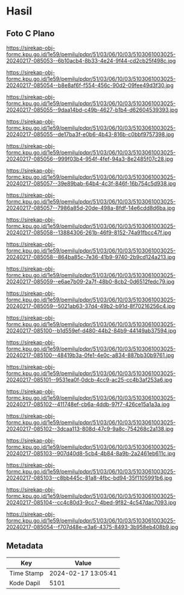 # Hasil

## Foto C Plano

https://sirekap-obj-formc.kpu.go.id/1e59/pemilu/pdpr/51/03/06/10/03/5103061003025-20240217-085053--6b10acb4-8b33-4e24-9f44-cd2cb25f498c.jpg

https://sirekap-obj-formc.kpu.go.id/1e59/pemilu/pdpr/51/03/06/10/03/5103061003025-20240217-085054--b8e8af6f-f554-456c-90d2-09fee49d3f30.jpg

https://sirekap-obj-formc.kpu.go.id/1e59/pemilu/pdpr/51/03/06/10/03/5103061003025-20240217-085055--9daa14bd-c49b-4627-b1b4-d62604539393.jpg

https://sirekap-obj-formc.kpu.go.id/1e59/pemilu/pdpr/51/03/06/10/03/5103061003025-20240217-085055--de17ba3f-e0b6-4b43-816b-c0bbf9757398.jpg

https://sirekap-obj-formc.kpu.go.id/1e59/pemilu/pdpr/51/03/06/10/03/5103061003025-20240217-085056--999f03b4-954f-4fef-94a3-8e2485f07c28.jpg

https://sirekap-obj-formc.kpu.go.id/1e59/pemilu/pdpr/51/03/06/10/03/5103061003025-20240217-085057--39e89bab-64b4-4c3f-846f-16b754c5d938.jpg

https://sirekap-obj-formc.kpu.go.id/1e59/pemilu/pdpr/51/03/06/10/03/5103061003025-20240217-085057--7986a85d-20de-498a-8fdf-14e6cdd8d6ba.jpg

https://sirekap-obj-formc.kpu.go.id/1e59/pemilu/pdpr/51/03/06/10/03/5103061003025-20240217-085058--13884306-261b-46f9-8152-74a91fbcc47f.jpg

https://sirekap-obj-formc.kpu.go.id/1e59/pemilu/pdpr/51/03/06/10/03/5103061003025-20240217-085058--864ba85c-7e36-41b9-9740-2b9cd124a213.jpg

https://sirekap-obj-formc.kpu.go.id/1e59/pemilu/pdpr/51/03/06/10/03/5103061003025-20240217-085059--e6ae7b09-2a7f-48b0-8cb2-0d6512fedc79.jpg

https://sirekap-obj-formc.kpu.go.id/1e59/pemilu/pdpr/51/03/06/10/03/5103061003025-20240217-085059--5021ab63-37d4-49b2-b91d-8f70216256c4.jpg

https://sirekap-obj-formc.kpu.go.id/1e59/pemilu/pdpr/51/03/06/10/03/5103061003025-20240217-085100--b1d559ef-d480-44b2-84b9-44149ab37594.jpg

https://sirekap-obj-formc.kpu.go.id/1e59/pemilu/pdpr/51/03/06/10/03/5103061003025-20240217-085100--48419b3a-0fe1-4e0c-a834-887bb30b9761.jpg

https://sirekap-obj-formc.kpu.go.id/1e59/pemilu/pdpr/51/03/06/10/03/5103061003025-20240217-085101--9531ea0f-0dcb-4cc9-ac25-cc4b3af253a6.jpg

https://sirekap-obj-formc.kpu.go.id/1e59/pemilu/pdpr/51/03/06/10/03/5103061003025-20240217-085102--411748ef-cb6a-4ddb-97f7-426ce15a1a3a.jpg

https://sirekap-obj-formc.kpu.go.id/1e59/pemilu/pdpr/51/03/06/10/03/5103061003025-20240217-085102--3dcaa113-808d-47c9-9a8c-754268c2a138.jpg

https://sirekap-obj-formc.kpu.go.id/1e59/pemilu/pdpr/51/03/06/10/03/5103061003025-20240217-085103--907d40d8-5cb4-4b84-8a9b-2a2461eb611c.jpg

https://sirekap-obj-formc.kpu.go.id/1e59/pemilu/pdpr/51/03/06/10/03/5103061003025-20240217-085103--c8bb445c-81a8-4fbc-bd94-35f1105991b6.jpg

https://sirekap-obj-formc.kpu.go.id/1e59/pemilu/pdpr/51/03/06/10/03/5103061003025-20240217-085104--cc4c80d3-9cc7-4bed-9f82-4c547dac7093.jpg

https://sirekap-obj-formc.kpu.go.id/1e59/pemilu/pdpr/51/03/06/10/03/5103061003025-20240217-085054--f707d48e-e3a6-4375-8493-3b958eb408b9.jpg


## Metadata

| Key        | Value               |
| ---------- | ------------------- |
| Time Stamp | 2024-02-17 13:05:41 |
| Kode Dapil | 5101                |



